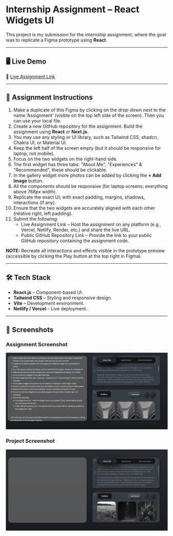 # Internship Assignment – React Widgets UI

This project is my submission for the internship assignment, where the goal was to replicate a Figma prototype using **React**.

---

## 🖥️ Live Demo

🔗 [Live Assignment Link](https://internasssignment.netlify.app)

---

## 📌 Assignment Instructions

1. Make a duplicate of this Figma by clicking on the drop-down next to the name ‘Assignment’ (visible on the top left side of the screen). Then you can use your local file.
2. Create a new GitHub repository for the assignment. Build the assignment using **React** or **Next.js**.
3. You may use any styling or UI library, such as Tailwind CSS, shadcn, Chakra UI, or Material UI.
4. Keep the left half of the screen empty (but it should be responsive for laptop, not mobile).
5. Focus on the two widgets on the right-hand side.
6. The first widget has three tabs: "About Me", "Experiences" & "Recommended", these should be clickable.
7. In the gallery widget more photos can be added by clicking the **+ Add Image** button.
8. All the components should be responsive (for laptop screens; everything above 768px width).
9. Replicate the exact UI; with exact padding, margins, shadows, interactions (if any).
10. Ensure that the two widgets are accurately aligned with each other (relative right, left padding).
11. Submit the following:
    - Live Assignment Link – Host the assignment on any platform (e.g., Vercel, Netlify, Render, etc.) and share the live URL.
    - Public GitHub Repository Link – Provide the link to your public GitHub repository containing the assignment code.

**NOTE:** Recreate all interactions and effects visible in the prototype preview (accessible by clicking the Play button at the top right in Figma).

---

## 🛠️ Tech Stack

- **React.js** – Component-based UI.
- **Tailwind CSS** – Styling and responsive design.
- **Vite** – Development environment.
- **Netlify / Vercel** – Live deployment.

---

## 📸 Screenshots

### Assignment Screenshot

![Assignment Screenshot](./screenshot/assignment-ss.png)

### Project Screenshot

![Project Screenshot](./screenshot/project-ss.png)
